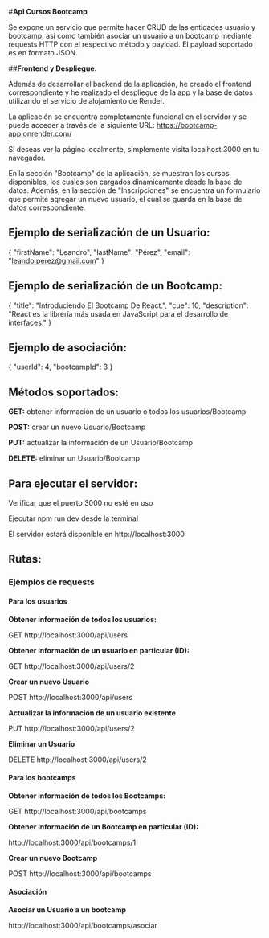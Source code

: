 #<b>Api Cursos Bootcamp</b>

Se expone un servicio que permite hacer CRUD de las entidades usuario y bootcamp, así como también asociar un usuario a un bootcamp mediante requests HTTP con el respectivo método y payload. El payload soportado es en formato JSON.

##<b>Frontend y Despliegue:</b> 

Además de desarrollar el backend de la aplicación, he creado el frontend correspondiente y he realizado el despliegue de la app y la base de datos utilizando el servicio de alojamiento de Render.

La aplicación se encuentra completamente funcional en el servidor y se puede acceder a través de la siguiente URL: https://bootcamp-app.onrender.com/

Si deseas ver la página localmente, simplemente visita localhost:3000 en tu navegador. 

En la sección "Bootcamp" de la aplicación, se muestran los cursos disponibles, los cuales son cargados dinámicamente desde la base de datos. Además, en la sección de "Inscripciones" se encuentra un formulario que permite agregar un nuevo usuario, el cual se guarda en la base de datos correspondiente.


## Ejemplo de serialización de un Usuario:

{ "firstName": "Leandro", "lastName": "Pérez", "email": "leando.perez@gmail.com" }


## Ejemplo de serialización de un Bootcamp:

{ "title": "Introduciendo El Bootcamp De React.", "cue": 10, "description": "React es la librería más usada en JavaScript para el desarrollo de interfaces." }


## Ejemplo de asociación:

{  "userId": 4,  "bootcampId": 3 }



## Métodos soportados:

<b>GET:</b> obtener información de un usuario o todos los usuarios/Bootcamp

<b>POST:</b> crear un nuevo Usuario/Bootcamp

<b>PUT:</b> actualizar la información de un Usuario/Bootcamp

<b>DELETE:</b> eliminar un Usuario/Bootcamp


## Para ejecutar el servidor:

Verificar que el puerto 3000 no esté en uso

Ejecutar npm run dev desde la terminal

El servidor estará disponible en http://localhost:3000


## Rutas:

### Ejemplos de requests

#### <b>Para los usuarios</b>

<b>Obtener información de todos los usuarios:</b>

GET http://localhost:3000/api/users


<b>Obtener información de un usuario en particular (ID):</b>

GET http://localhost:3000/api/users/2


<b>Crear un nuevo Usuario</b>

POST http://localhost:3000/api/users


<b>Actualizar la información de un usuario existente</b>

PUT http://localhost:3000/api/users/2


<b>Eliminar un Usuario</b>

DELETE http://localhost:3000/api/users/2



#### <b>Para los bootcamps</b>

<b>Obtener información de todos los Bootcamps:</b>

GET http://localhost:3000/api/bootcamps


<b>Obtener información de un Bootcamp en particular (ID):</b>

http://localhost:3000/api/bootcamps/1


<b>Crear un nuevo Bootcamp</b>

POST http://localhost:3000/api/bootcamps



#### <b>Asociación</b>

<b>Asociar un Usuario a un bootcamp</b>

http://localhost:3000/api/bootcamps/asociar